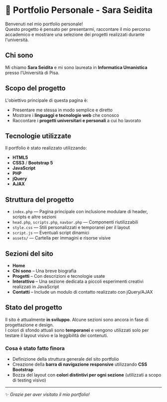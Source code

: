 # 🌸 Portfolio Personale - Sara Seidita

Benvenuti nel mio portfolio personale!  
Questo progetto è pensato per presentarmi, raccontare il mio percorso accademico e mostrare una selezione dei progetti realizzati durante l'università.

## Chi sono

Mi chiamo **Sara Seidita** e mi sono laureata in **Informatica Umanistica** presso l’Università di Pisa. 

## Scopo del progetto

L'obiettivo principale di questa pagina è:
- Presentare me stessa in modo semplice e diretto
- Mostrare i **linguaggi e tecnologie web** che conosco
- Raccontare i **progetti universitari e personali** a cui ho lavorato

## Tecnologie utilizzate

Il portfolio è stato realizzato utilizzando:

- **HTML5**  
- **CSS3** / **Bootstrap 5**
- **JavaScript**
- **PHP**
- **jQuery**
- **AJAX**

## Struttura del progetto

- `index.php` — Pagina principale con inclusione modulare di header, scripts e altre sezioni
- `head.php`, `scripts.php`, `navbar.php` — Componenti riutilizzabili
- `style.css` — Stili personalizzati e temporanei per il layout
- `script.js` — Eventuali script dinamici
- `assets/` — Cartella per immagini e risorse visive

## Sezioni del sito

- **Home**  
- **Chi sono** – Una breve biografia
- **Progetti** – Con descrizioni e tecnologie usate
- **Interattivo** – Una sezione dedicata a piccoli esperimenti creativi realizzati in JavaScript
- **Contatti** – Include un modulo di contatto realizzato con jQuery/AJAX

## Stato del progetto

Il sito è attualmente **in sviluppo**. Alcune sezioni sono ancora in fase di progettazione e design.  
I colori di sfondo attuali sono **temporanei** e vengono utilizzati solo per testare il layout visivo e la leggibilità dei contenuti.

### Cosa è stato fatto finora

- Definizione della struttura generale del sito portfolio
- Creazione della **barra di navigazione responsive** utilizzando **CSS Bootstrap**
- Bozza del layout con **colori distintivi per ogni sezione** (utilizzati a scopo di testing visivo)

---

✨ *Grazie per aver visitato il mio portfolio!*
